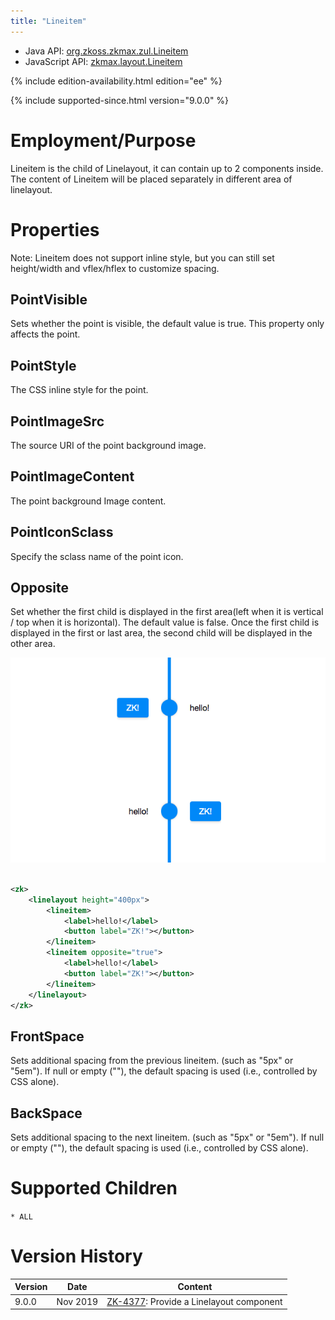 ```yaml
---
title: "Lineitem"
---
```



- Java API: [org.zkoss.zkmax.zul.Lineitem](https://www.zkoss.org/javadoc/latest/zk/org/zkoss/zkmax/zul/Lineitem.html)
- JavaScript API: [zkmax.layout.Lineitem](https://www.zkoss.org/javadoc/latest/jsdoc/classes/zkmax.layout.Lineitem.html)

<!--REQUIRED ZK EDITION: EE -->
{% include edition-availability.html edition="ee" %}

{% include supported-since.html version="9.0.0" %}

# Employment/Purpose

Lineitem is the child of Linelayout, it can contain up to 2 components
inside. The content of Lineitem will be placed separately in different
area of linelayout.

# Properties

Note: Lineitem does not support inline style, but you can still set
height/width and vflex/hflex to customize spacing.

## PointVisible

Sets whether the point is visible, the default value is true. This
property only affects the point.

## PointStyle

The CSS inline style for the point.

## PointImageSrc

The source URI of the point background image.

## PointImageContent

The point background Image content.

## PointIconSclass

Specify the sclass name of the point icon.

## Opposite

Set whether the first child is displayed in the first area(left when it
is vertical / top when it is horizontal). The default value is false.
Once the first child is displayed in the first or last area, the second
child will be displayed in the other area.

![](/zk_component_ref/images/Lineitem-opposite.png)

```xml
 
<zk>
    <linelayout height="400px">
        <lineitem>
            <label>hello!</label>
            <button label="ZK!"></button>
        </lineitem>
        <lineitem opposite="true">
            <label>hello!</label>
            <button label="ZK!"></button>
        </lineitem>
    </linelayout>
</zk>
```

## FrontSpace

Sets additional spacing from the previous lineitem. (such as "5px" or
"5em"). If null or empty (""), the default spacing is used (i.e.,
controlled by CSS alone).

## BackSpace

Sets additional spacing to the next lineitem. (such as "5px" or "5em").
If null or empty (""), the default spacing is used (i.e., controlled by
CSS alone).

# Supported Children

`* ALL`

# Version History



| Version | Date     | Content                                                                             |
|---------|----------|-------------------------------------------------------------------------------------|
| 9.0.0   | Nov 2019 | [ZK-4377](https://tracker.zkoss.org/browse/ZK-4377): Provide a Linelayout component |



